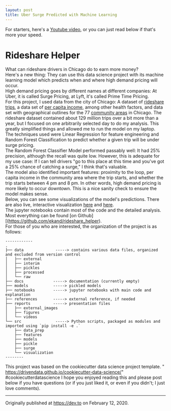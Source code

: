 ```yaml
---
layout: post
title: Uber Surge Predicted with Machine Learning
---
```


For starters, here's a [Youtube video](https://youtu.be/M016woop34c), or you can just read below if that's more your speed.

# Rideshare Helper
What can rideshare drivers in Chicago do to earn more money?  
Here's a new thing: They can use this data science project with its machine learning model which predicts when and where high demand pricing will occur.  
High demand pricing goes by different names at different companies: At Uber, it is called Surge Pricing, at Lyft, it's called Prime Time Pricing.  
For this project, I used data from the city of Chicago: A dataset of [rideshare trips](https://data.cityofchicago.org/Transportation/Transportation-Network-Providers-Trips/m6dm-c72p), a data set of [per capita income](https://data.cityofchicago.org/Health-Human-Services/Per-Capita-Income/r6ad-wvtk), among other health factors, and data set with geographical outlines for the 77 [community areas](https://data.cityofchicago.org/Facilities-Geographic-Boundaries/Boundaries-Community-Areas-current-/cauq-8yn6) in Chicago. The rideshare dataset contained about 129 million trips over a bit more than a year, but I focused on one arbitrarily selected day to do my analysis. This greatly simplified things and allowed me to run the model on my laptop.  
The techniques used were Linear Regression for feature engineering and Random Forest Classification to predict whether a given trip will be under surge pricing.  
The Random Forest Classifier Model performed passably well: It had 25% precision, although the recall was quite low. However, this is adequate for my use case: If I can tell drivers "go to this place at this time and you've got a 25% chance of catching a surge," I think that's valuable.  
The model also identified important features: proximity to the loop, per capita income in the community area where the trip starts, and whether the trip starts between 4 pm and 8 pm. In other words, high demand pricing is more likely to occur downtown.
This is a nice sanity check to ensure the model makes sense.  
Below, you can see some visualizations of the model's predictions. There are also live, interactive visualization [here](https://public.tableau.com/profile/erik.kristofer.anderson#!/vizhome/RideshareHighDemandPricingPredictions/predict_morn_eve?publish=yes) and [here](https://public.tableau.com/profile/erik.kristofer.anderson#!/vizhome/RideshareHighDemandPricingPredictions/true_and_pred_dashboard?publish=yes).  
The jupyter notebooks contain most of the code and the detailed analysis. Most everything can be found [on Github][(https://github.com/ekand/rideshare_helper).  
For those of you who are interested, the organization of the project is as follows:  
```
------------
.
├── data              -----> contains various data files, organized and excluded from version control 
│   ├── external
│   ├── interim
│   ├── pickles
│   ├── processed
│   └── raw
├── docs             -----> documentation (currently empty)
├── models           -----> pickled models
├── notebooks        -----> jupyter notebooks with main code and explanation
├── references       -----> external reference, if needed
├── reports          -----> presentation files
│   ├── external_images
│   ├── figures
│   └── videos
└── src               -----> Python scripts, packaged as modules and imported using `pip install -e .`
    ├── data_prep
    ├── features
    ├── models
    ├── pickle
    ├── surge
    └── visualization
--------
```
This project was based on the cookiecutter data science project template.
" https://drivendata.github.io/cookiecutter-data-science/"
#cookiecutterdatascience
I hope you enjoyed reading this and please post below if you have questions (or if you just liked it, or even if you didn't; I just love comments).


---

Originally published at https://dev.to on February 12, 2020.
